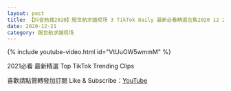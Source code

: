 ```yaml
---
layout: post
title: 【抖音熱搜2020】殷世航求婚现场 3 TikTok Daily 最新必看精選合集2020 12 21
date: 2020-12-21
category: 殷世航求婚现场
---
```


{% include youtube-video.html id="VtUuOW5wmmM" %}

2021必看 最新精選 Top TikTok Trending Clips

喜歡請點贊轉發加訂閱 Like & Subscribe：[YouTube](https://www.youtube.com/channel/UCAoR7VcanIPd04uEq_GIylA/videos)


